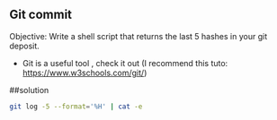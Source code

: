 ## Git commit 
Objective: Write a shell script that returns the last 5 hashes in your git deposit.
- Git is a useful tool , check it out (I recommend this tuto: https://www.w3schools.com/git/)

##solution

```sh
git log -5 --format='%H' | cat -e
```

